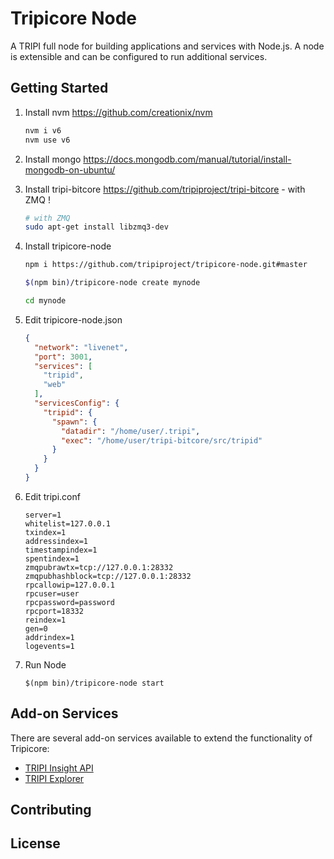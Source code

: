 Tripicore Node
============

A TRIPI full node for building applications and services with Node.js. A node is extensible and can be configured to run additional services.

## Getting Started

1. Install nvm https://github.com/creationix/nvm  

    ```bash
    nvm i v6
    nvm use v6
    ```  
2. Install mongo https://docs.mongodb.com/manual/tutorial/install-mongodb-on-ubuntu/  

3. Install tripi-bitcore https://github.com/tripiproject/tripi-bitcore - with ZMQ ! 

    ```bash
    # with ZMQ
    sudo apt-get install libzmq3-dev 
    ```  
4. Install tripicore-node  

    ```bash
    npm i https://github.com/tripiproject/tripicore-node.git#master

    $(npm bin)/tripicore-node create mynode

    cd mynode

    ```  
5. Edit tripicore-node.json  

    ```json
    {
      "network": "livenet",
      "port": 3001,
      "services": [
	    "tripid",
        "web"
      ],
      "servicesConfig": {
        "tripid": {
          "spawn": {
            "datadir": "/home/user/.tripi",
            "exec": "/home/user/tripi-bitcore/src/tripid"
          }
        }
      }
	}
    ```  
6. Edit tripi.conf  

    ```
    server=1
    whitelist=127.0.0.1
    txindex=1
    addressindex=1
    timestampindex=1
    spentindex=1
    zmqpubrawtx=tcp://127.0.0.1:28332
    zmqpubhashblock=tcp://127.0.0.1:28332
    rpcallowip=127.0.0.1
    rpcuser=user
    rpcpassword=password
    rpcport=18332
    reindex=1
    gen=0
    addrindex=1
    logevents=1
    ```  
7. Run Node  

    ```
    $(npm bin)/tripicore-node start
    ```  

## Add-on Services

There are several add-on services available to extend the functionality of Tripicore:

- [TRIPI Insight API](https://github.com/tripiproject/insight-api)
- [TRIPI Explorer](https://github.com/tripiproject/tripi-explorer)

## Contributing



## License
